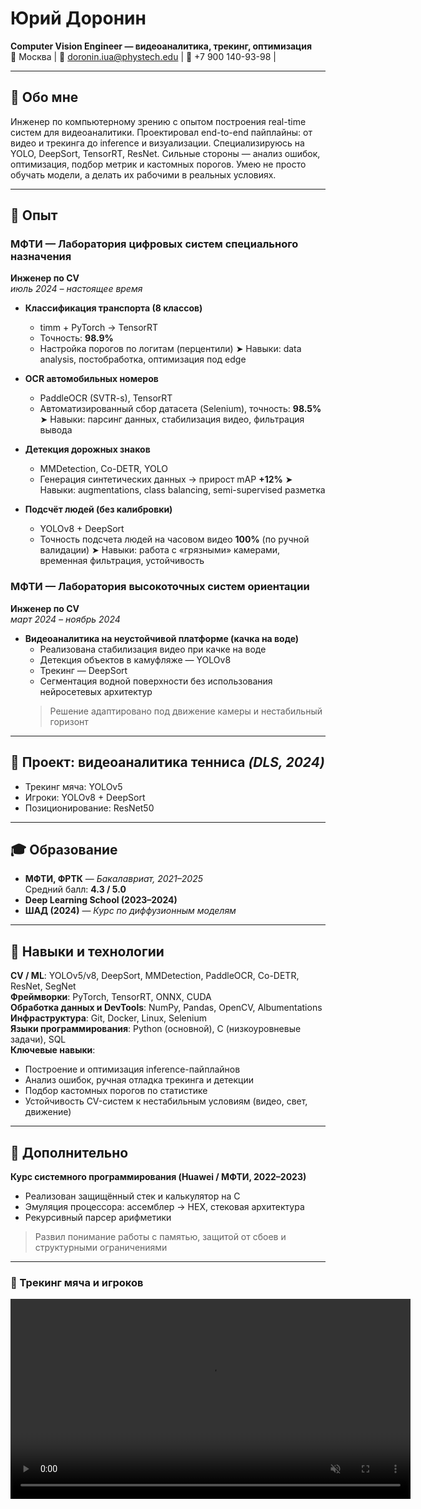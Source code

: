 # Юрий Доронин  
**Computer Vision Engineer — видеоаналитика, трекинг, оптимизация**  
📍 Москва | 📧 doronin.iua@phystech.edu | 📱 +7 900 140-93-98 |

---

## 🧠 Обо мне

Инженер по компьютерному зрению с опытом построения real-time систем для видеоаналитики. Проектировал end-to-end пайплайны: от видео и трекинга до inference и визуализации. Специализируюсь на YOLO, DeepSort, TensorRT, ResNet. Сильные стороны — анализ ошибок, оптимизация, подбор метрик и кастомных порогов. Умею не просто обучать модели, а делать их рабочими в реальных условиях.

---

## 💼 Опыт

### МФТИ — Лаборатория цифровых систем специального назначения  
**Инженер по CV**  
*июль 2024 – настоящее время*

- **Классификация транспорта (8 классов)**  
  - timm + PyTorch → TensorRT  
  - Точность: **98.9%**  
  - Настройка порогов по логитам (перцентили)
➤ Навыки: data analysis, постобработка, оптимизация под edge



- **OCR автомобильных номеров**  
  - PaddleOCR (SVTR-s), TensorRT  
  - Автоматизированный сбор датасета (Selenium), точность: **98.5%**
➤ Навыки: парсинг данных, стабилизация видео, фильтрация вывода


- **Детекция дорожных знаков**  
  - MMDetection, Co-DETR, YOLO  
  - Генерация синтетических данных → прирост mAP **+12%**
➤ Навыки: augmentations, class balancing, semi-supervised разметка


- **Подсчёт людей (без калибровки)**  
  - YOLOv8 + DeepSort  
  - Точность подсчета людей на часовом видео **100%** (по ручной валидации)
➤ Навыки: работа с «грязными» камерами, временная фильтрация, устойчивость

### МФТИ — Лаборатория высокоточных систем ориентации  
**Инженер по CV**  
*март 2024 – ноябрь 2024*


- **Видеоаналитика на неустойчивой платформе (качка на воде)**  
  - Реализована стабилизация видео при качке на воде  
  - Детекция объектов в камуфляже — YOLOv8  
  - Трекинг — DeepSort 
  - Сегментация водной поверхности без использования нейросетевых архитектур 
  > Решение адаптировано под движение камеры и нестабильный горизонт  

---

## 🎾 Проект: видеоаналитика тенниса *(DLS, 2024)*

- Трекинг мяча: YOLOv5  
- Игроки: YOLOv8 + DeepSort  
- Позиционирование: ResNet50  
---

## 🎓 Образование

- **МФТИ, ФРТК** — *Бакалавриат, 2021–2025*  
  Средний балл: **4.3 / 5.0**  
- **Deep Learning School (2023–2024)**  
- **ШАД (2024)** — *Курс по диффузионным моделям*

---

## 🧰 Навыки и технологии

**CV / ML**: YOLOv5/v8, DeepSort, MMDetection, PaddleOCR, Co-DETR, ResNet, SegNet  
**Фреймворки**: PyTorch, TensorRT, ONNX, CUDA  
**Обработка данных и DevTools**: NumPy, Pandas, OpenCV, Albumentations  
**Инфраструктура**: Git, Docker, Linux, Selenium  
**Языки программирования**: Python (основной), C (низкоуровневые задачи), SQL  
**Ключевые навыки**:  
- Построение и оптимизация inference-пайплайнов  
- Анализ ошибок, ручная отладка трекинга и детекции  
- Подбор кастомных порогов по статистике  
- Устойчивость CV-систем к нестабильным условиям (видео, свет, движение)

---

## 📎 Дополнительно

**Курс системного программирования (Huawei / МФТИ, 2022–2023)**  
- Реализован защищённый стек и калькулятор на C  
- Эмуляция процессора: ассемблер → HEX, стековая архитектура  
- Рекурсивный парсер арифметики  
> Развил понимание работы с памятью, защитой от сбоев и структурными ограничениями

---

### 🎾 Трекинг мяча и игроков
<video src="https://github.com/user-attachments/assets/7309f16b-7326-4633-86dd-dbdb665030d8"
       width="640"
       loop
       muted
       playsinline
       autoplay>
  Ваш браузер не поддерживает video-тег.
</video>
